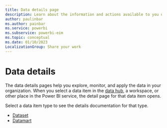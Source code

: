 ```yaml
---
title: Data details page
description: Learn about the information and actions available to you on the data item details pages in the Power BI service.
author: paulinbar
ms.author: painbar
ms.service: powerbi
ms.subservice: powerbi-eim
ms.topic: conceptual
ms.date: 01/10/2023
LocalizationGroup: Share your work
---
```

# Data details

The data details pages help you explore, monitor, and apply the data in your organization. When you select a data item in the [data hub](./service-data-hub.md), a workspace, or other place in the Power BI service, the detail page for that data item opens.

Select a data item type to see the details documentation for that type.

* [Dataset](service-dataset-details-page.md)
* [Datamart](service-datamart-details-page.md)
